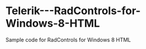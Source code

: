 Telerik---RadControls-for-Windows-8-HTML
========================================

Sample code for RadControls for Windows 8 HTML